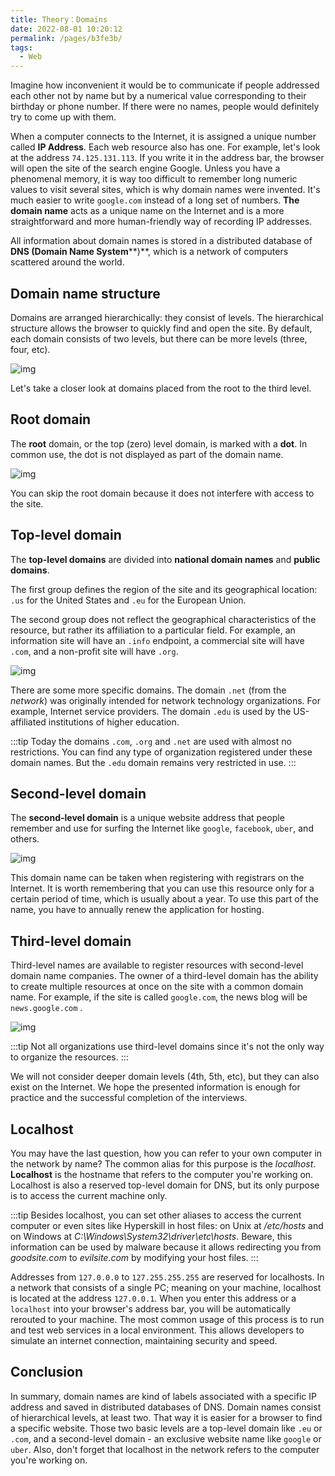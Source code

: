 ```yaml
---
title: Theory：Domains
date: 2022-08-01 10:20:12
permalink: /pages/b3fe3b/
tags:
  - Web
---
```

Imagine how inconvenient it would be to communicate if people addressed each other not by name but by a numerical value corresponding to their birthday or phone number. If there were no names, people would definitely try to come up with them.

When a computer connects to the Internet, it is assigned a unique number called **IP Address**. Each web resource also has one. For example, let's look at the address `74.125.131.113`. If you write it in the address bar, the browser will open the site of the search engine Google. Unless you have a phenomenal memory, it is way too difficult to remember long numeric values to visit several sites, which is why domain names were invented. It's much easier to write `google.com` instead of a long set of numbers. **The domain name** acts as a unique name on the Internet and is a more straightforward and more human-friendly way of recording IP addresses.

All information about domain names is stored in a distributed database of **DNS (Domain Name System****)**, which is a network of computers scattered around the world.

## Domain name structure

Domains are arranged hierarchically: they consist of levels. The hierarchical structure allows the browser to quickly find and open the site. By default, each domain consists of two levels, but there can be more levels (three, four, etc).

![img](https://ucarecdn.com/fbcc025f-17df-4fcd-9373-4162afceb59e/)

Let's take a closer look at domains placed from the root to the third level.

## Root domain

The **root** domain, or the top (zero) level domain, is marked with a **dot**. In common use, the dot is not displayed as part of the domain name.

![img](https://ucarecdn.com/f4bf3c92-18bc-4a0e-a479-25242888369c/)

You can skip the root domain because it does not interfere with access to the site.

## Top-level domain

The **top-level domains** are divided into **national domain names** and **public domains**.

The first group defines the region of the site and its geographical location: `.us` for the United States and `.eu` for the European Union.

The second group does not reflect the geographical characteristics of the resource, but rather its affiliation to a particular field. For example, an information site will have an `.info` endpoint, a commercial site will have `.com`, and a non-profit site will have `.org`.

![img](https://ucarecdn.com/9d09a7c2-ad3c-401c-bf20-ea957a44adcd/)

There are some more specific domains. The domain `.net` (from the *network*) was originally intended for network technology organizations. For example, Internet service providers. The domain `.edu` is used by the US-affiliated institutions of higher education.


:::tip
Today the domains `.com`, `.org` and `.net` are used with almost no restrictions. You can find any type of organization registered under these domain names. But the `.edu` domain remains very restricted in use.
:::


## Second-level domain

The **second-level domain** is a unique website address that people remember and use for surfing the Internet like `google`, `facebook`, `uber`, and others.

![img](https://ucarecdn.com/ea11f1cc-3525-41fe-96c7-20c7c861eb9a/)

This domain name can be taken when registering with registrars on the Internet. It is worth remembering that you can use this resource only for a certain period of time, which is usually about a year. To use this part of the name, you have to annually renew the application for hosting.

## Third-level domain

Third-level names are available to register resources with second-level domain name companies. The owner of a third-level domain has the ability to create multiple resources at once on the site with a common domain name. For example, if the site is called `google.com`, the news blog will be `news.google.com` .

![img](https://ucarecdn.com/989ff9b9-ddc7-4f27-8761-8e701e8738ff/)


:::tip
Not all organizations use third-level domains since it's not the only way to organize the resources.
:::


We will not consider deeper domain levels (4th, 5th, etc), but they can also exist on the Internet. We hope the presented information is enough for practice and the successful completion of the interviews.

## Localhost

You may have the last question, how you can refer to your own computer in the network by name? The common alias for this purpose is the *localhost*. **Localhost** is the hostname that refers to the computer you're working on. Localhost is also a reserved top-level domain for DNS, but its only purpose is to access the current machine only.

:::tip
Besides localhost, you can set other aliases to access the current computer or even sites like Hyperskill in host files: on Unix at */etc/hosts* and on Windows at *C:\Windows\System32\driver\etc\hosts*. Beware, this information can be used by malware because it allows redirecting you from *goodsite.com* to *evilsite.com* by modifying your host files.
:::


Addresses from `127.0.0.0` to `127.255.255.255` are reserved for localhosts. In a network that consists of a single PC; meaning on your machine, localhost is located at the address `127.0.0.1`. When you enter this address or a `localhost` into your browser's address bar, you will be automatically rerouted to your machine. The most common usage of this process is to run and test web services in a local environment. This allows developers to simulate an internet connection, maintaining security and speed.

## Conclusion

In summary, domain names are kind of labels associated with a specific IP address and saved in distributed databases of DNS. Domain names consist of hierarchical levels, at least two. That way it is easier for a browser to find a specific website. Those two basic levels are a top-level domain like `.eu` or `.com`, and a second-level domain - an exclusive website name like `google` or `uber`.
Also, don't forget that localhost in the network refers to the computer you're working on.